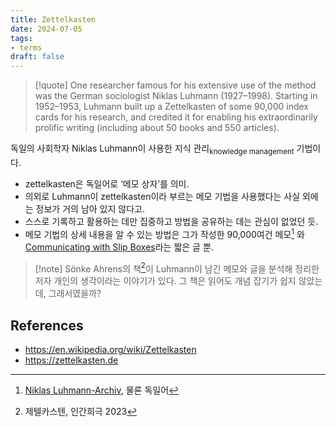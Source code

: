 ```yaml
---
title: Zettelkasten
date: 2024-07-05
tags:
- terms
draft: false
---
```


> [!quote] One researcher famous for his extensive use of the method was the German sociologist Niklas Luhmann (1927–1998). Starting in 1952–1953, Luhmann built up a Zettelkasten of some 90,000 index cards for his research, and credited it for enabling his extraordinarily prolific writing (including about 50 books and 550 articles). 

독일의 사회학자 Niklas Luhmann이 사용한 지식 관리<sub>knowledge management</sub> 기법이다.
- zettelkasten은 독일어로 ‘메모 상자’를 의미.
- 의외로 Luhmann이 zettelkasten이라 부르는 메모 기법을 사용했다는 사실 외에는 정보가 거의 남아 있지 않다고.
- 스스로 기록하고 활용하는 데만 집중하고 방법을 공유하는 데는 관심이 없었던 듯.
- 메모 기법의 상세 내용을 알 수 있는 방법은 그가 작성한 90,000여건 메모[^1] 와 [Communicating with Slip Boxes](http://luhmann.surge.sh/communicating-with-slip-boxes)라는 짧은 글 뿐.

[^1]: [Niklas Luhmann-Archiv](https://niklas-luhmann-archiv.de/bestand/zettelkasten/zettel/ZK_2_SW1_001_V), 물론 독일어

> [!note] Sönke Ahrens의 책[^2]이 Luhmann이 남긴 메모와 글을 분석해 정리한 저자 개인의 생각이라는 이야기가 있다. 그 책은 읽어도 개념 잡기가 쉽지 않았는데, 그래서였을까?

[^2]: 제텔카스텐, 인간희극 2023


## References
- https://en.wikipedia.org/wiki/Zettelkasten
- https://zettelkasten.de